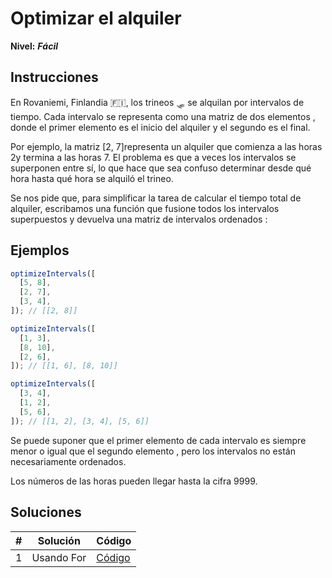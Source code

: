 # Optimizar el alquiler

**Nivel:** **_Fácil_**

## Instrucciones

En Rovaniemi, Finlandia 🇫🇮, los trineos 🛷 se alquilan por intervalos de tiempo. Cada intervalo se representa como una matriz de dos elementos , donde el primer elemento es el inicio del alquiler y el segundo es el final.

Por ejemplo, la matriz [2, 7]representa un alquiler que comienza a las horas 2y termina a las horas 7. El problema es que a veces los intervalos se superponen entre sí, lo que hace que sea confuso determinar desde qué hora hasta qué hora se alquiló el trineo.

Se nos pide que, para simplificar la tarea de calcular el tiempo total de alquiler, escribamos una función que fusione todos los intervalos superpuestos y devuelva una matriz de intervalos ordenados :

## Ejemplos

```js
optimizeIntervals([
  [5, 8],
  [2, 7],
  [3, 4],
]); // [[2, 8]]

optimizeIntervals([
  [1, 3],
  [8, 10],
  [2, 6],
]); // [[1, 6], [8, 10]]

optimizeIntervals([
  [3, 4],
  [1, 2],
  [5, 6],
]); // [[1, 2], [3, 4], [5, 6]]
```

Se puede suponer que el primer elemento de cada intervalo es siempre menor o igual que el segundo elemento , pero los intervalos no están necesariamente ordenados.

Los números de las horas pueden llegar hasta la cifra 9999.

## Soluciones

| #   | Solución   | Código                    |
| --- | ---------- | ------------------------- |
| 1   | Usando For | [Código](./solution01.js) |
